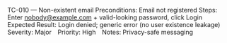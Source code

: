 TC-010 — Non-existent email
Preconditions: Email not registered
Steps: Enter nobody@example.com + valid-looking password, click Login
Expected Result: Login denied; generic error (no user existence leakage)
Severity: Major Priority: High Notes: Privacy-safe messaging